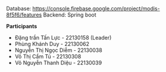 Database: https://console.firebase.google.com/project/modis-8f5f6/features
Backend: Spring boot

**Participants**
- Đặng trần Tấn Lực - 22130158 (Leader)
- Phùng Khánh Duy - 22130062
- Nguyễn Thị Ngọc Diễm - 22130038
- Võ Thị Cẩm Tú - 22130308
- Võ Nguyễn Thanh Diệu - 22130039
